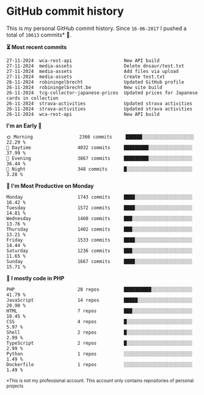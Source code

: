 # GitHub commit history
This is my personal GitHub commit history. Since <!--START_SECTION:first-commit-date-->`16-06-2017`<!--END_SECTION:first-commit-date--> I pushed a total of <!--START_SECTION:total-commit-count-->`10613`<!--END_SECTION:total-commit-count--> commits* 🎉.

<!--START_SECTION:most-recent-commits-->
**⏳ Most recent commits**
                                        
```text
27-11-2024  wca-rest-api                   New API build
27-11-2024  media-assets                   Delete dnsaur/test.txt
27-11-2024  media-assets                   Add files via upload
27-11-2024  media-assets                   Create test.txt
26-11-2024  robiningelbrecht               Updated GitHub profile
26-11-2024  robiningelbrecht.be            New site build
26-11-2024  tcg-collector-japanese-prices  Updated prices for Japanese cards in collection
26-11-2024  strava-activities              Updated strava activities
26-11-2024  strava-activities              Updated strava activities
26-11-2024  wca-rest-api                   New API build
```
<!--END_SECTION:most-recent-commits-->  

<!--START_SECTION:commits-per-day-time-->
**I&#039;m an Early 🐤**

```text
🌞 Morning                 2366 commits     ██████░░░░░░░░░░░░░░░░░░░   22.29 %
🌆 Daytime                 4032 commits     █████████░░░░░░░░░░░░░░░░   37.99 %
🌃 Evening                 3867 commits     █████████░░░░░░░░░░░░░░░░   36.44 %
🌙 Night                   348 commits      █░░░░░░░░░░░░░░░░░░░░░░░░   3.28 %
```
<!--END_SECTION:commits-per-day-time-->  

<!--START_SECTION:commits-per-weekday-->
**📅 I&#039;m Most Productive on Monday**

```text
Monday                    1743 commits     ████░░░░░░░░░░░░░░░░░░░░░   16.42 %
Tuesday                   1572 commits     ████░░░░░░░░░░░░░░░░░░░░░   14.81 %
Wednesday                 1460 commits     ███░░░░░░░░░░░░░░░░░░░░░░   13.76 %
Thursday                  1402 commits     ███░░░░░░░░░░░░░░░░░░░░░░   13.21 %
Friday                    1533 commits     ████░░░░░░░░░░░░░░░░░░░░░   14.44 %
Saturday                  1236 commits     ███░░░░░░░░░░░░░░░░░░░░░░   11.65 %
Sunday                    1667 commits     ████░░░░░░░░░░░░░░░░░░░░░   15.71 %
```
<!--END_SECTION:commits-per-weekday-->  

<!--START_SECTION:repos-per-language-->
**💬 I mostly code in PHP**

```text
PHP                       28 repos         ██████████░░░░░░░░░░░░░░░   41.79 %
JavaScript                14 repos         █████░░░░░░░░░░░░░░░░░░░░   20.90 %
HTML                      7 repos          ███░░░░░░░░░░░░░░░░░░░░░░   10.45 %
CSS                       4 repos          █░░░░░░░░░░░░░░░░░░░░░░░░   5.97 %
Shell                     2 repos          █░░░░░░░░░░░░░░░░░░░░░░░░   2.99 %
TypeScript                2 repos          █░░░░░░░░░░░░░░░░░░░░░░░░   2.99 %
Python                    1 repos          ░░░░░░░░░░░░░░░░░░░░░░░░░   1.49 %
Dockerfile                1 repos          ░░░░░░░░░░░░░░░░░░░░░░░░░   1.49 %
```
<!--END_SECTION:repos-per-language-->  

<sub>*This is not my professional account. This account only contains repositories of personal projects</sub>
